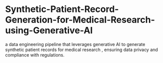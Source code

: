 # Synthetic-Patient-Record-Generation-for-Medical-Research-using-Generative-AI
 a data engineering pipeline that leverages generative AI to generate synthetic patient records for medical research , ensuring data privacy and compliance with regulations.
